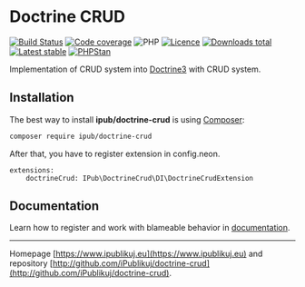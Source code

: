 # Doctrine CRUD

[![Build Status](https://badgen.net/github/checks/ipublikuj/doctrine-crud/master?cache=300&style=flast-square)](https://github.com/ipublikuj/doctrine-crud)
[![Code coverage](https://badgen.net/coveralls/c/github/ipublikuj/doctrine-crud?cache=300&style=flast-square)](https://coveralls.io/github/ipublikuj/doctrine-crud)
![PHP](https://badgen.net/packagist/php/ipub/doctrine-crud?cache=300&style=flast-square)
[![Licence](https://badgen.net/packagist/license/ipub/doctrine-crud?cache=300&style=flast-square)](https://github.com/ipublikuj/doctrine-crud/blob/master/LICENSE.md)
[![Downloads total](https://badgen.net/packagist/dt/ipub/doctrine-crud?cache=300&style=flast-square)](https://packagist.org/packages/ipub/doctrine-crud)
[![Latest stable](https://badgen.net/packagist/v/ipub/doctrine-crud/latest?cache=300&style=flast-square)](https://packagist.org/packages/ipub/doctrine-crud)
[![PHPStan](https://img.shields.io/badge/PHPStan-enabled-brightgreen.svg?style=flat-square)](https://github.com/phpstan/phpstan)

Implementation of CRUD system into [Doctrine3](https://github.com/doctrine/orm) with CRUD system.

## Installation

The best way to install **ipub/doctrine-crud** is using [Composer](http://getcomposer.org/):

```sh
composer require ipub/doctrine-crud
```

After that, you have to register extension in config.neon.

```neon
extensions:
    doctrineCrud: IPub\DoctrineCrud\DI\DoctrineCrudExtension
```

## Documentation

Learn how to register and work with blameable behavior in [documentation](https://github.com/iPublikuj/doctrine-crud/blob/master/docs/en/index.md).

***
Homepage [https://www.ipublikuj.eu](https://www.ipublikuj.eu) and repository [http://github.com/iPublikuj/doctrine-crud](http://github.com/iPublikuj/doctrine-crud).
